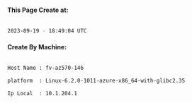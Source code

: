 
   
#### This Page Create at:

```bash

2023-09-19 - 18:49:04 UTC

```

#### Create By Machine:

```bash

Host Name : fv-az570-146

platform  : Linux-6.2.0-1011-azure-x86_64-with-glibc2.35

Ip Local  : 10.1.204.1

```

